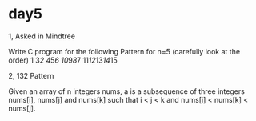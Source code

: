 # day5

1, Asked in Mindtree

Write C program for the following Pattern for n=5 (carefully look at the order)
1
3*2
4*5*6
10*9*8*7
11*12*13*14*15

2, 132 Pattern

Given an array of n integers nums, a  is a subsequence of three integers nums[i], nums[j] and nums[k] such that i < j < k and nums[i] < nums[k] < nums[j].
